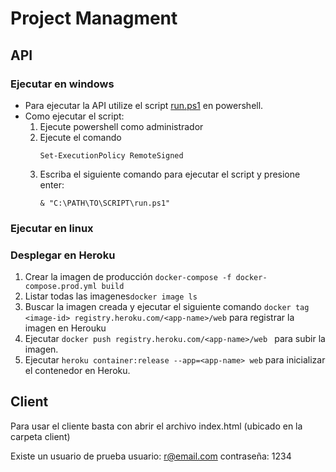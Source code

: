 # Project Managment

## API

### Ejecutar en windows
- Para ejecutar la API utilize el script [run.ps1](https://gist.github.com/raulszvz/64f5ff8579f25c5667e2fe45d15f5429) en powershell.
- Como ejecutar el script:
    1. Ejecute powershell como administrador
    2. Ejecute el comando
        ```
        Set-ExecutionPolicy RemoteSigned 
        ``` 
    3. Escriba el siguiente comando para ejecutar el script y presione enter:
        ```
        & "C:\PATH\TO\SCRIPT\run.ps1"
        ```

### Ejecutar en linux

### Desplegar en Heroku

1. Crear la imagen de producción
 ```docker-compose -f docker-compose.prod.yml build```
2. Listar todas las imagenes```docker image ls```
3. Buscar la imagen creada y ejecutar el siguiente comando
 ```docker tag <image-id> registry.heroku.com/<app-name>/web``` para registrar la imagen en Herouku
4. Ejecutar ```docker push registry.heroku.com/<app-name>/web ``` para subir la imagen.
5. Ejecutar ```heroku container:release --app=<app-name> web``` para inicializar el contenedor en Heroku.

## Client
Para usar el cliente basta con abrir el archivo index.html (ubicado en la carpeta client)

Existe un usuario de prueba
usuario: r@email.com
contraseña: 1234